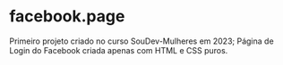 # facebook.page
Primeiro projeto criado no curso SouDev-Mulheres em 2023;
Página de Login do Facebook criada apenas com HTML e CSS puros.
